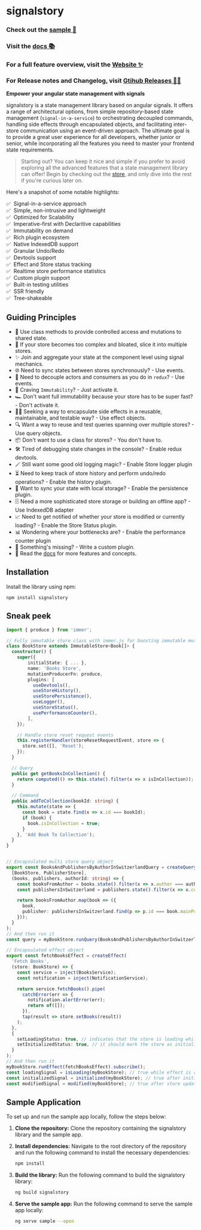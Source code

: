 # signalstory

### Check out the [sample 🚀 ](https://stackblitz.com/edit/stackblitz-starters-bjnmnr?file=src%2Fapp%2Fstate%2Fbooks.store.ts)

### Visit the [docs 📚 ](https://zuriscript.github.io/signalstory/docs/prolog)

### For a full feature overview, visit the [Website ✨ ](https://zuriscript.github.io/signalstory/)

### For Release notes and Changelog, visit [Gtihub Releases 🧙‍♂️](https://github.com/zuriscript/signalstory/releases)

**Empower your angular state management with signals**

signalstory is a state management library based on angular signals. It offers a range of architectural options, from simple repository-based state management (`signal-in-a-service`) to orchestrating decoupled commands, handling side effects through encapsulated objects, and facilitating inter-store communication using an event-driven approach. The ultimate goal is to provide a great user experience for all developers, whether junior or senior, while incorporating all the features you need to master your frontend state requirements.

> Starting out? You can keep it nice and simple if you prefer to avoid exploring all the advanced features that a state management library can offer! Begin by checking out the [store](https://zuriscript.github.io/signalstory/docs/store), and only dive into the rest if you're curious later on.

Here's a snapshot of some notable highlights:

✅ &nbsp;Signal-in-a-service approach  
✅ &nbsp;Simple, non-intrusive and lightweight  
✅ &nbsp;Optimized for Scalability  
✅ &nbsp;Imperative-first with Declaritive capabilities  
✅ &nbsp;Immutability on demand  
✅ &nbsp;Rich plugin ecosystem  
✅ &nbsp;Native IndexedDB support  
✅ &nbsp;Granular Undo/Redo  
✅ &nbsp;Devtools support  
✅ &nbsp;Effect and Store status tracking  
✅ &nbsp;Realtime store performance statistics  
✅ &nbsp;Custom plugin support  
✅ &nbsp;Built-in testing utilities  
✅ &nbsp;SSR friendly  
✅ &nbsp;Tree-shakeable

## Guiding Principles

- 🚀 Use class methods to provide controlled access and mutations to shared state.
- 🌌 If your store becomes too complex and bloated, slice it into multiple stores.
- ✨ Join and aggregate your state at the component level using signal mechanics.
- 🌐 Need to sync states between stores synchronously? - Use events.
- 🔮 Need to decouple actors and consumers as you do in `redux`? - Use events.
- 🔄 Craving `Immutability`? - Just activate it.
- 🏎️ Don't want full immutability because your store has to be super fast? - Don't activate it.
- 🧙‍♂️ Seeking a way to encapsulate side effects in a reusable, maintainable, and testable way? - Use effect objects.
- 🔍 Want a way to reuse and test queries spanning over multiple stores? - Use query objects.
- 📦 Don't want to use a class for stores? - You don't have to.
- 🛠️ Tired of debugging state changes in the console? - Enable redux devtools.
- 🪄 Still want some good old logging magic? - Enable Store logger plugin
- ⏳ Need to keep track of store history and perform undo/redo operations? - Enable the history plugin.
- 💾 Want to sync your state with local storage? - Enable the persistence plugin.
- 🗄️ Need a more sophisticated store storage or building an offline app? - Use IndexedDB adapter
- 📈 Need to get notified of whether your store is modified or currently loading? - Enable the Store Status plugin.
- 📊 Wondering where your bottlenecks are? - Enable the performance counter plugin
- 🎨 Something's missing? - Write a custom plugin.
- 📖 Read the [docs](https://zuriscript.github.io/signalstory/) for more features and concepts.

## Installation

Install the library using npm:

```shell
npm install signalstory
```

## Sneak peek

```typescript
import { produce } from 'immer';

// Fully immutable store class with immer.js for boosting immutable mutation performance
class BookStore extends ImmutableStore<Book[]> {
  constructor() {
    super({
        initialState: { ... },
        name: 'Books Store',
        mutationProducerFn: produce,
        plugins: [
          useDevtools(),
          useStoreHistory(),
          useStorePersistence(),
          useLogger(),
          useStoreStatus(),
          usePerformanceCounter(),
        ],
    });

    // Handle store reset request events
    this.registerHandler(storeResetRequestEvent, store => {
      store.set([], 'Reset');
    });
  }

  // Query
  public get getBooksInCollection() {
    return computed(() => this.state().filter(x => x isInCollection));
  }

  // Command
  public addToCollection(bookId: string) {
    this.mutate(state => {
      const book = state.find(x => x.id === bookId);
      if (book) {
        book.isInCollection = true;
      }
    }, 'Add Book To Collection');
  }
}


// Encapsulated multi store query object
export const BooksAndPublishersByAuthorInSwitzerlandQuery = createQuery(
  [BookStore, PublisherStore],
  (books, publishers, authorId: string) => {
    const booksFromAuthor = books.state().filter(x => x.author === authorId);
    const publishersInSwitzerland = publishers.state().filter(x => x.country === 'CH');

    return booksFromAuthor.map(book => ({
      book,
      publisher: publishersInSwitzerland.find(p => p.id === book.mainPublisherId),
    }));
  }
);
// And then run it
const query = myBookStore.runQuery(BooksAndPublishersByAuthorInSwitzerlandQuery, 'sapowski');

// Encapsulated effect object
export const fetchBooksEffect = createEffect(
  'Fetch Books',
  (store: BookStore) => {
    const service = inject(BooksService);
    const notification = inject(NotificationService);

    return service.fetchBooks().pipe(
      catchError(err => {
        notification.alertError(err);
        return of([]);
      }),
      tap(result => store.setBooks(result))
    );
  },
  {
    setLoadingStatus: true, // indicates that the store is loading while the effect runs
    setInitializedStatus: true, // it should mark the store as initialized upon completion
  }
);
// And then run it
myBookStore.runEffect(fetchBooksEffect).subscribe();
const loadingSignal = isLoading(myBookStore); // true while effect is running
const initializedSignal = initialized(myBookStore); // true after initializing effect completion
const modifiedSignal = modified(myBookStore); // true after store update
```

## Sample Application

To set up and run the sample app locally, follow the steps below:

1. **Clone the repository:** Clone the repository containing the signalstory library and the sample app.

2. **Install dependencies:** Navigate to the root directory of the repository and run the following command to install the necessary dependencies:

   ```bash
   npm install
   ```

3. **Build the library:** Run the following command to build the signalstory library:

   ```bash
   ng build signalstory
   ```

4. **Serve the sample app:** Run the following command to serve the sample app locally:

   ```bash
   ng serve sample --open
   ```
